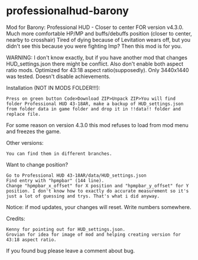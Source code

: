 # professionalhud-barony
Mod for Barony: Professional HUD - Closer to center
FOR version v4.3.0.
Much more comfortable HP/MP and buffs/debuffs position (closer to center, nearby to crosshair)
Tired of dying because of Levitation wears off, but you didn't see this because you were fighting Imp? Then this mod is for you.

WARNING:
I don't know exactly, but if you have another mod that changes HUD_settings.json there might be conflict. Also don't enable both aspect ratio mods.
Optimized for 43:18 aspect ratio(supposedly). Only 3440x1440 was tested.
Doesn't disable achievements.

Installation (NOT IN MODS FOLDER!!!):

    Press on green button Code>Download ZIP>Unpack ZIP>You will find folder Professional HUD 43-18AR, make a backup of HUD_settings.json from folder data in game folder and drop it in !!data!! folder and replace file.

For some reason on version 4.3.0 this mod refuses to load from mod menu and freezes the game.

Other versions:

    You can find them in different branches.

Want to change position?

    Go to Professional HUD 43-18AR/data/HUD_settings.json
    Find entry with "hpmpbar" (144 line).
    Change "hpmpbar_x_offset" for X position and "hpmpbar_y_offset" for Y position. I don't know how to exactly do accurate measurement so it's just a lot of guessing and trys. That's what i did anyway.

Notice: if mod updates, your changes will reset. Write numbers somewhere.

Credits:

    Kenny for pointing out for HUD_settings.json.
    Grovian for idea for image of mod and helping creating version for 43:18 aspect ratio.


If you found bug please leave a comment about bug.
